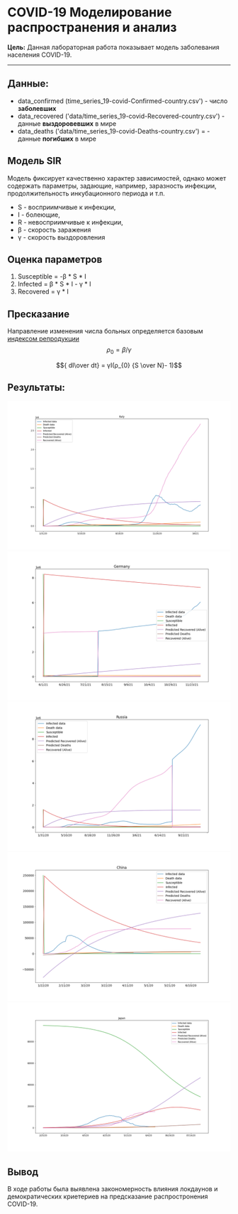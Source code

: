 # COVID-19 Моделирование распространения и анализ


**Цель:** Данная лабораторная работа показывает модель заболевания населения COVID-19.

--- 

## Данные:
+ data_confirmed (time_series_19-covid-Confirmed-country.csv') - число **заболевших**
+ data_recovered ('data/time_series_19-covid-Recovered-country.csv') - данные **выздоровевших** в мире
+ data_deaths ('data/time_series_19-covid-Deaths-country.csv') = - данные **погибших** в мире

## Модель SIR
Модель фиксирует качественно характер зависимостей, однако может содержать параметры, задающие, например, заразность инфекции, продолжительность инкубационного периода и т.п.

* S - восприимчивые к инфекции,
* I - болеющие,
* R - невосприимчивые к инфекции,
* β - скорость заражения
* γ - скорость выздоровления

## Оценка параметров
1. Susceptible = -β * S * I
2. Infected = β * S * I - γ * I
3. Recovered = γ * I 

## Пресказание
Направление изменения числа больных определяется базовым <a href="https://ru.wikipedia.org/wiki/Индекс_репродукции">индексом репродукции</a> $$ ρ_{0} = β / γ $$

$${ dI\over dt} = γI(ρ_{0} {S \over N}- 1)$$


## Результаты:
![Italy](https://raw.githubusercontent.com/Vas9ka/Lab4/master/Italy.png)
![Germany](https://raw.githubusercontent.com/Vas9ka/Lab4/master/Germany.png)
![Russia](https://raw.githubusercontent.com/Vas9ka/Lab4/master/Russia.png)
![China](https://raw.githubusercontent.com/Vas9ka/Lab4/master/China.png)
![Japan](https://raw.githubusercontent.com/Vas9ka/Lab4/master/Japan.png)

## Вывод
В ходе работы была выявлена закономерность влияния локдаунов и демократических криетериев на предсказание распростронения COVID-19. 


